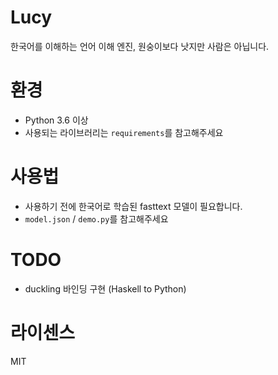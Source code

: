 # Lucy
한국어를 이해하는 언어 이해 엔진, 원숭이보다 낫지만 사람은 아닙니다.

# 환경

- Python 3.6 이상
- 사용되는 라이브러리는 `requirements`를 참고해주세요

# 사용법

- 사용하기 전에 한국어로 학습된 fasttext 모델이 필요합니다.
- `model.json` / `demo.py`를 참고해주세요

# TODO
- duckling 바인딩 구현 (Haskell to Python)

# 라이센스

MIT
